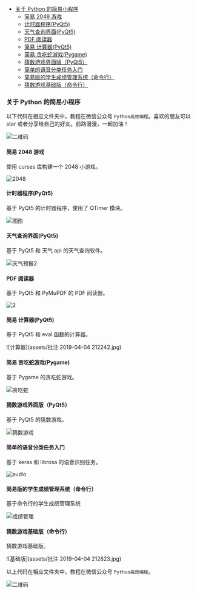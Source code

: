- [关于 Python 的简易小程序](#---python-------)
  * [简易 2048 游戏](#---2048---)
  * [计时器程序(PyQt5)](#------pyqt5-)
  * [天气查询界面(PyQt5)](#-------pyqt5-)
  * [PDF 阅读器](#pdf----)
  * [简易 计算器(PyQt5)](#-------pyqt5-)
  * [简易 贪吃蛇游戏(Pygame)](#---------pygame-)
  * [猜数游戏界面版（PyQt5）](#--------pyqt5-)
  * [简单的语音分类任务入门](#-----------)
  * [简易版的学生成绩管理系统（命令行）](#-----------------)
  * [猜数游戏基础版（命令行）](#------------)

### 关于 Python 的简易小程序 

以下代码在相应文件夹中，教程在微信公众号 `Python高效编程`。喜欢的朋友可以 star 或者分享给自己的好友。前路漫漫，一起加油！

![二维码](assets/二维码-1554384755688.jpg)

#### 简易 2048 游戏 

使用 curses 库构建一个 2048 小游戏。

![2048](assets/捕获.PNG)



#### 计时器程序(PyQt5) 

基于 PyQt5 的计时器程序，使用了 QTimer 模块。

![图形](assets/图形.PNG)



#### 天气查询界面(PyQt5) 

基于 PyQt5 和 天气 api 的天气查询软件。

![天气预报2](assets/天气预报2.gif)



#### PDF 阅读器 

基于 PyQt5 和 PyMuPDF 的 PDF 阅读器。

![2](assets/2.gif)

#### 简易 计算器(PyQt5) 

基于 PyQt5 和 eval 函数的计算器。

![计算器](assets/批注 2019-04-04 212242.jpg)

#### 简易 贪吃蛇游戏(Pygame) 

基于 Pygame 的贪吃蛇游戏。

![贪吃蛇](assets/贪吃蛇[00-00-08--00-00-28].gif)
#### 猜数游戏界面版（PyQt5）

基于 PyQt5 的猜数游戏。

![猜数游戏](assets/weixin.gif)

#### 简单的语音分类任务入门 

基于 keras 和 librosa 的语音识别任务。

![audio](assets/audio.png)

#### 简易版的学生成绩管理系统（命令行） 

基于命令行的学生成绩管理系统

![成绩管理](assets/实现效果.PNG)

#### 猜数游戏基础版（命令行）

猜数游戏基础版。

![基础版](assets/批注 2019-04-04 212623.jpg)

以上代码在相应文件夹中，教程在微信公众号 `Python高效编程`。

![二维码](assets/二维码.jpg)
